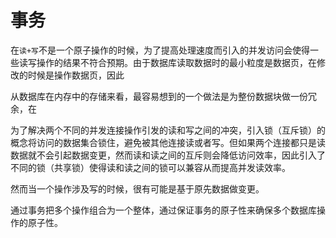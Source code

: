# 事务


在`读+写`不是一个原子操作的时候，为了提高处理速度而引入的并发访问会使得一些读写操作的结果不符合预期。由于数据库读取数据时的最小粒度是数据页，在修改的时候是操作数据页，因此

从数据库在内存中的存储来看，最容易想到的一个做法是为整份数据块做一份冗余，在

为了解决两个不同的并发连接操作引发的读和写之间的冲突，引入锁（互斥锁）的概念将访问的数据集合锁住，避免被其他连接读或者写。但如果两个连接都只是读数据就不会引起数据变更，然而读和读之间的互斥则会降低访问效率，因此引入了不同的锁（共享锁）使得读和读之间的锁可以兼容从而提高并发读效率。

然而当一个操作涉及写的时候，很有可能是基于原先数据做变更。

 通过事务把多个操作组合为一个整体，通过保证事务的原子性来确保多个数据库操作的原子性。

